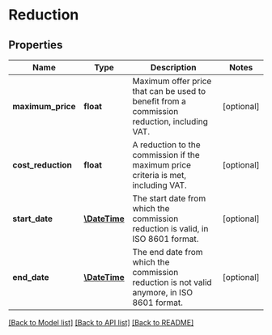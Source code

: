 # Reduction

## Properties
Name | Type | Description | Notes
------------ | ------------- | ------------- | -------------
**maximum_price** | **float** | Maximum offer price that can be used to benefit from a commission reduction, including VAT. | [optional] 
**cost_reduction** | **float** | A reduction to the commission if the maximum price criteria is met, including VAT. | [optional] 
**start_date** | [**\DateTime**](\DateTime.md) | The start date from which the commission reduction is valid, in ISO 8601 format. | [optional] 
**end_date** | [**\DateTime**](\DateTime.md) | The end date from which the commission reduction is not valid anymore, in ISO 8601 format. | [optional] 

[[Back to Model list]](../README.md#documentation-for-models) [[Back to API list]](../README.md#documentation-for-api-endpoints) [[Back to README]](../README.md)


